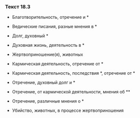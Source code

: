### Текст 18.3

- Благотворительность, отречение и *

- Ведические писания, разные мнения в *

- Долг, духовный *

- Духовная жизнь, деятельность в *

- Жертвоприношение(я), животных

- Кармическая деятельность, отречение от *

- Кармическая деятельность, последствия *, отречение от *

- Отречение, духовный долг и *

- Отречение, от кармической деятельности, мнения об **

- Отречение, различные мнения о *

- Убийство, животных, в процессе жертвоприношения
	
